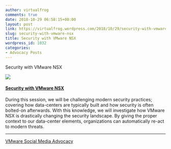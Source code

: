 ```yaml
---
author: virtualfrog
comments: true
date: 2018-10-29 06:58:15+00:00
layout: post
link: https://virtualfrog.wordpress.com/2018/10/29/security-with-vmware-nsx/
slug: security-with-vmware-nsx
title: Security with VMware NSX
wordpress_id: 1032
categories:
- Advocacy Posts
---
```


Security with VMware NSX

[![](https://d3utlhu53nfcwz.cloudfront.net/171901/cdnImage/article/070e3c4b-639e-4693-8258-9a76209abc9a/?size=Box320)](http://bit.ly/2yMnHEr)

#### [Security with VMware NSX](http://bit.ly/2yMnHEr)

During this session, we will be challenging modern security practices; covering how data-centers are typically built and how security is often bolted-on afterwards. With this knowledge, we will investigate how VMware NSX is drastically changing the security landscape. By giving the proper context to our data-center elements, organizations can automatically re-act to modern threats.

* * *

[VMware Social Media Advocacy](http://advocacy.vmware.com)

